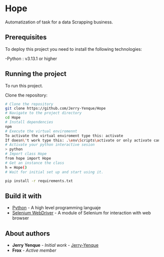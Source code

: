 
# Hope

Automatization of task for a data Scrapping business.

## Prerequisites

To deploy this project you need to install the following technologies:

-Python : v3.13.1 or higher

## Running the project

To run this project.


Clone the repository:

```bash
# Clone the repository
git clone https://github.com/Jerry-Yenque/Hope
# Navigate to the project directory
cd Hope
# Install dependencies
npm
# Execute the virtual enviromennt
To activate the virtual enviroment type this: activate
If doesn\'t work type this: .\env\Scripts\activate or only activate can work
# Activate your python interactive sesion
> python
# Import class Hope
from hope import Hope
# Get an instance the class
h = Hope()
# Wait for initial set up and start using it.

pip install -r requirements.txt
```

## Build it with

* [Python](https://www.python.org/) - A high level programming languaje
* [Selenium WebDriver](https://www.selenium.dev/documentation/webdriver/) - A module of Selenium for interaction with web browser

## About authors

* **Jerry Yenque** - *Initial work* - [Jerry-Yenque](https://https://github.com/Jerry-Yenque)
* **Frox** - *Active member*

